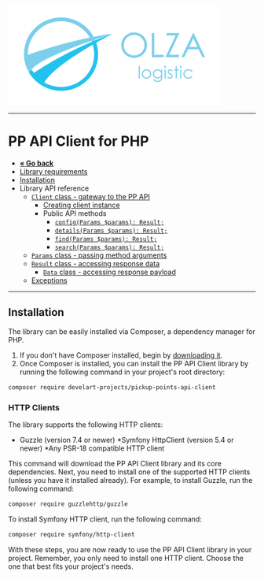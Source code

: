 ![Olza Logistic Logo](olza-logo-small.png)

---

# PP API Client for PHP

* **[« Go back](README.md)**
* [Library requirements](requirements.md)
* [Installation](installation.md)
* Library API reference
  * [`Client` class - gateway to the PP API](client.md#gateway-to-the-api)
    * [Creating client instance](client.md#instantiation)
    * Public API methods
      * [`config(Params $params): Result;`](client.md#configparams-params-result)
      * [`details(Params $params): Result;`](client.md#detailsparams-params-result)
      * [`find(Params $params): Result;`](client.md#findparams-params-result)
      * [`search(Params $params): Result;`](client.md#searchparams-params-result)
  * [`Params` class - passing method arguments](params.md#passing-method-arguments)
  * [`Result` class - accessing response data](response.md#accessing-response-data)
    * [`Data` class - accessing response payload](response.md#accessing-response-payload)
  * [Exceptions](exceptions.md)

---

## Installation

The library can be easily installed via Composer, a dependency manager for PHP.

1. If you don't have Composer installed, begin by [downloading it](https://getcomposer.org/).
2. Once Composer is installed, you can install the PP API Client library by running the following
   command in your project's root directory:

```bash
composer require develart-projects/pickup-points-api-client
```

### HTTP Clients

The library supports the following HTTP clients:

* Guzzle (version 7.4 or newer)
  *Symfony HttpClient (version 5.4 or newer)
  *Any PSR-18 compatible HTTP client


This command will download the PP API Client library and its core dependencies. Next, you need to
install one of the supported HTTP clients (unless you have it installed already).
For example, to install Guzzle, run the following command:

```bash
composer require guzzlehttp/guzzle
```

To install Symfony HTTP client, run the following command:

```bash
composer require symfony/http-client
```

With these steps, you are now ready to use the PP API Client library in your project. Remember, you
only need to install one HTTP client. Choose the one that best fits your project's needs.
